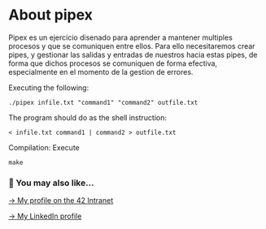 # About pipex

Pipex es un ejercicio disenado para aprender a mantener multiples procesos y que se comuniquen entre ellos. Para ello necesitaremos crear pipes, y gestionar las salidas y entradas de nuestros hacia estas pipes, de forma que dichos procesos se comuniquen de forma efectiva, especialmente en el momento de la gestion de errores.

Executing the following:
```
./pipex infile.txt "command1" "command2" outfile.txt
```

The program should do as the shell instruction:
```
< infile.txt command1 | command2 > outfile.txt
```

Compilation:
Execute
```
make
```

### 🔄 You may also like...
[-> My profile on the 42 Intranet](https://profile.intra.42.fr/users/mgimon-c)

[-> My LinkedIn profile](https://www.linkedin.com/in/mgimon-c/)




